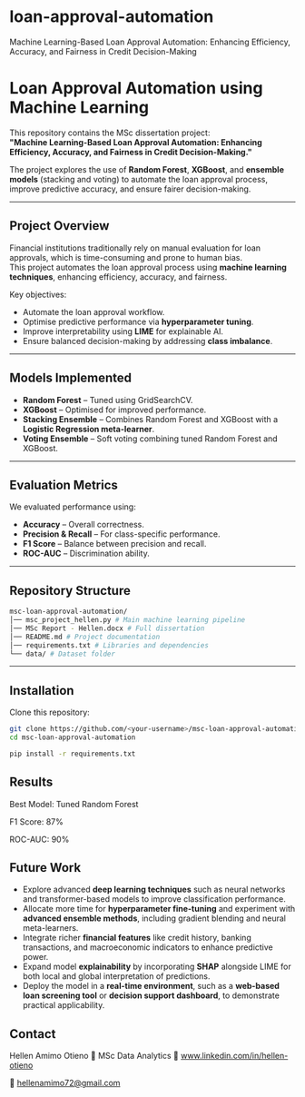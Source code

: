 # loan-approval-automation
Machine Learning-Based Loan Approval Automation: Enhancing Efficiency, Accuracy, and Fairness in Credit Decision-Making
# Loan Approval Automation using Machine Learning

This repository contains the MSc dissertation project:  
**"Machine Learning-Based Loan Approval Automation: Enhancing Efficiency, Accuracy, and Fairness in Credit Decision-Making."**  

The project explores the use of **Random Forest**, **XGBoost**, and **ensemble models** (stacking and voting) to automate the loan approval process, improve predictive accuracy, and ensure fairer decision-making.

---

## Project Overview
Financial institutions traditionally rely on manual evaluation for loan approvals, which is time-consuming and prone to human bias.  
This project automates the loan approval process using **machine learning techniques**, enhancing efficiency, accuracy, and fairness.

Key objectives:
- Automate the loan approval workflow.
- Optimise predictive performance via **hyperparameter tuning**.
- Improve interpretability using **LIME** for explainable AI.
- Ensure balanced decision-making by addressing **class imbalance**.

---

## Models Implemented
- **Random Forest** – Tuned using GridSearchCV.
- **XGBoost** – Optimised for improved performance.
- **Stacking Ensemble** – Combines Random Forest and XGBoost with a **Logistic Regression meta-learner**.
- **Voting Ensemble** – Soft voting combining tuned Random Forest and XGBoost.

---

## Evaluation Metrics
We evaluated performance using:
- **Accuracy** – Overall correctness.
- **Precision & Recall** – For class-specific performance.
- **F1 Score** – Balance between precision and recall.
- **ROC-AUC** – Discrimination ability.

---

## Repository Structure
```bash
msc-loan-approval-automation/
│── msc_project_hellen.py # Main machine learning pipeline
│── MSc Report - Hellen.docx # Full dissertation
│── README.md # Project documentation
│── requirements.txt # Libraries and dependencies
└── data/ # Dataset folder 
```

---

## Installation
Clone this repository:
```bash
git clone https://github.com/<your-username>/msc-loan-approval-automation.git
cd msc-loan-approval-automation

pip install -r requirements.txt
```

## Results

Best Model: Tuned Random Forest

F1 Score: 87%

ROC-AUC: 90%

## Future Work

- Explore advanced **deep learning techniques** such as neural networks and transformer-based models to improve classification performance.  
- Allocate more time for **hyperparameter fine-tuning** and experiment with **advanced ensemble methods**, including gradient blending and neural meta-learners.  
- Integrate richer **financial features** like credit history, banking transactions, and macroeconomic indicators to enhance predictive power.  
- Expand model **explainability** by incorporating **SHAP** alongside LIME for both local and global interpretation of predictions.  
- Deploy the model in a **real-time environment**, such as a **web-based loan screening tool** or **decision support dashboard**, to demonstrate practical applicability.

## Contact

Hellen Amimo Otieno
📍 MSc Data Analytics
🔗 www.linkedin.com/in/hellen-otieno

📧 hellenamimo72@gmail.com
